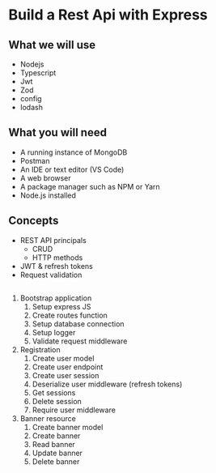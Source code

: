 # Build a Rest Api with Express

## What we will use
* Nodejs
* Typescript
* Jwt
* Zod
* config
* lodash

## What you will need
* A running instance of MongoDB
* Postman
* An IDE or text editor (VS Code)
* A web browser
* A package manager such as NPM or Yarn
* Node.js installed

## Concepts
* REST API principals
    * CRUD
    * HTTP methods
* JWT & refresh tokens
* Request validation

##
1. Bootstrap application
   1. Setup express JS
   2. Create routes function
   3. Setup database connection
   4. Setup logger
   5. Validate request middleware
2. Registration
   1. Create user model
   2. Create user endpoint
   3. Create user session
   4. Deserialize user middleware (refresh tokens)
   5. Get sessions
   6. Delete session
   7. Require user middleware
3. Banner resource
   1. Create banner model
   2. Create banner 
   3. Read banner 
   4. Update banner 
   5. Delete banner 

